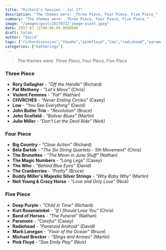 ```yaml
---
title: "Richard's Session - Jul 17"
description: "The themes were: _Three Piece, Four Piece, Five Piece_"
summary: "The themes were: _Three Piece, Four Piece, Five Piece_"
image: "/images/post/20170722_image-asset.jpeg"
date: 2017-07-11T00:00:00.0000000
draft: false
author: "David"
tags: ["richardssession","thewho","pinkfloyd","low","radiohead","paramore","johnbutlertrio","marklanegan","bigcountry","deeppurple","bandofhorses","johnscofield","rorygallagher","thecranberries","michaelbrecker","themagicnumbers","chvrches","patmetheny","bélabartók","juliemiller","thebrunettes","violentfemmes","kurtrosenwinkel","neilyoungandcrazyhorse","buddymillersmajesticsilverstrings"]
categories: ["Gatherings"]
---
```

> The themes were: _Three Piece, Four Piece, Five Piece_
### Three Piece
- **Rory Gallagher** - _"Off the Handle"_ (Richard)
- **Pat Metheny** - _"Let's Move"_ (Chris)
- **Violent Femmes** - _"Fat"_ (Nathan)
- **CHVRCHES** - _"Never Ending Circles"_ (Casey)
- **Low** - _"You See Everything"_ (David)
- **John Butler Trio** - _"Revolution"_ (Bruce)
- **John Scofield** - _"Bolivar Blues"_ (Martin)
- **Julie Miller** - _"Don't Let the Devil Ride"_ (Nick)
### Four Piece
- **Big Country** - _"Close Action"_ (Richard)
- **Béla Bartók** - _"The Six String Quartets - 5th Movement"_ (Chris)
- **The Brunettes** - _"The Moon in June Stuff"_ (Nathan)
- **The Magic Numbers** - _"Long Legs"_ (Casey)
- **The Who** - _"Behind Blue Eyes"_ (David)
- **The Cranberries** - _"Pretty"_ (Bruce)
- **Buddy Miller's Majestic Silver Strings** - _"Why Baby Why"_ (Martin)
- **Neil Young & Crazy Horse** - _"Love and Only Love"_ (Nick)
### Five Piece
- **Deep Purple** - _"Child in Time"_ (Richard)
- **Kurt Rosenwinkel** - _"If I Should Lose You"_ (Chris)
- **Band of Horses** - _"The Funeral"_ (Nathan)
- **Paramore** - _"Careful"_ (Casey)
- **Radiohead** - _"Paranoid Android"_ (David)
- **Mark Lanegan** - _"Floor of the Ocean"_ (Bruce)
- **Michael Brecker** - _"Slings and Arrows"_ (Martin)
- **Pink Floyd** - _"See Emily Play"_ (Nick)
